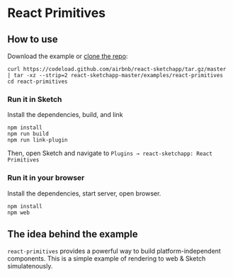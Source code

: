 # React Primitives

## How to use
Download the example or [clone the repo](http://github.com/airbnb/react-sketchapp):
```
curl https://codeload.github.com/airbnb/react-sketchapp/tar.gz/master | tar -xz --strip=2 react-sketchapp-master/examples/react-primitives
cd react-primitives
```

### Run it in Sketch

Install the dependencies, build, and link
```
npm install
npm run build
npm run link-plugin
```

Then, open Sketch and navigate to `Plugins → react-sketchapp: React Primitives`

### Run it in your browser

Install the dependencies, start server, open browser.
```
npm install
npm web
```

## The idea behind the example

`react-primitives` provides a powerful way to build platform-independent components. This is a simple example of rendering to web & Sketch simulatenously.
